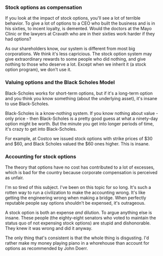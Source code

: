### Stock options as compensation

If you look at the impact of stock options, you'll see a lot of terrible behavior. To give a lot of options to a CEO who built the business and is in his sixties, to incent loyalty, is demented. Would the doctors at the Mayo Clinic or the lawyers at Cravath who are in their sixties work harder if they had options?

As our shareholders know, our system is different from most big corporations. We think it's less capricious. The stock option system may give extraordinary rewards to some people who did nothing, and give nothing to those who deserve a lot. Except when we inherit it (a stock option program), we don't use it.

### Valuing options and the Black Scholes Model
Black-Scholes works for short-term options, but if it's a long-term option and you think you know something (about the underlying asset), it's insane to use Black-Scholes.

Black-Scholes is a know-nothing system. If you know nothing about value - only price - then Black-Scholes is a pretty good guess at what a ninety-day option might be worth. But the minute you get into longer periods of time, it's crazy to get into Black-Scholes.

For example, at Costco we issued stock options with strike prices of $30 and $60, and Black Scholes valued the $60 ones higher. This is insane.

### Accounting for stock options
The theory that options have no cost has contributed to a lot of excesses, which is bad for the country because corporate compensation is perceived as unfair.

I'm so tired of this subject. I've been on this topic for so long. It's such a rotten way to run a civilization to make the accounting wrong. It's like getting the engineering wrong when making a bridge. When perfectly reputable people say options shouldn't be expensed, it's outrageous.

A stock option is both an expense *and* dilution. To argue anything else is insane.
These people (the eighty-eight senators who voted to maintain the status quo of not expensing stock options) are stupid and dishonorable. They knew it was wrong and did it anyway.

The only thing that's consistent is that the whole thing is disgusting. I'd rather make my money playing piano in a whorehouse than account for options as recommended by John Doerr.